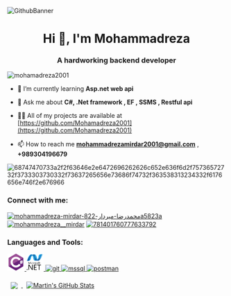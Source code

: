 ﻿![GithubBanner](https://user-images.githubusercontent.com/103823068/223725341-37b58d6e-378a-49dc-99cf-402eb8af2366.png)
<h1 align="center">Hi 👋, I'm Mohammadreza</h1>
<h3 align="center">A hardworking backend developer</h3>

<p align="left"> <img src="https://komarev.com/ghpvc/?username=mohamadreza2001&label=Profile%20views&color=0e75b6&style=flat" alt="mohamadreza2001" /> </p>

- 🌱 I’m currently learning **Asp.net web api**

- 💬 Ask me about **C#, .Net framework , EF , SSMS , Restful api**

- 👨‍💻 All of my projects are available at [https://github.com/Mohamadreza2001](https://github.com/Mohamadreza2001)

- 📫 How to reach me **mohammadrezamirdar2001@gmail.com** , **+989304196679**

![68747470733a2f2f63646e2e6472696262626c652e636f6d2f75736572732f3733303730332f73637265656e73686f74732f363538313234332f6176656e746f2e676966](https://user-images.githubusercontent.com/103823068/224567561-6273bd3a-e857-4f91-a6a1-85c08a4fc1d6.gif)

<h3 align="left">Connect with me:</h3>
<p align="left">
<a href="https://linkedin.com/in/mohammadreza-mirdar-محمدرضا-میردار-822a5823a" target="blank"><img align="center" src="https://raw.githubusercontent.com/rahuldkjain/github-profile-readme-generator/master/src/images/icons/Social/linked-in-alt.svg" alt="mohammadreza-mirdar-محمدرضا-میردار-822a5823a" height="30" width="40" /></a>
<a href="https://instagram.com/mohammadreza__mirdar" target="blank"><img align="center" src="https://raw.githubusercontent.com/rahuldkjain/github-profile-readme-generator/master/src/images/icons/Social/instagram.svg" alt="mohammadreza__mirdar" height="30" width="40" /></a>
<a href="https://discord.gg/781401760777633792" target="blank"><img align="center" src="https://raw.githubusercontent.com/rahuldkjain/github-profile-readme-generator/master/src/images/icons/Social/discord.svg" alt="781401760777633792" height="30" width="40" /></a>
</p>

<h3 align="left">Languages and Tools:</h3>
<p align="left"> <a href="https://www.w3schools.com/cs/" target="_blank" rel="noreferrer"> <img src="https://raw.githubusercontent.com/devicons/devicon/master/icons/csharp/csharp-original.svg" alt="csharp" width="40" height="40"/> </a> <a href="https://dotnet.microsoft.com/" target="_blank" rel="noreferrer"> <img src="https://raw.githubusercontent.com/devicons/devicon/master/icons/dot-net/dot-net-original-wordmark.svg" alt="dotnet" width="40" height="40"/> </a> <a href="https://git-scm.com/" target="_blank" rel="noreferrer"> <img src="https://www.vectorlogo.zone/logos/git-scm/git-scm-icon.svg" alt="git" width="40" height="40"/> </a> <a href="https://www.microsoft.com/en-us/sql-server" target="_blank" rel="noreferrer"> <img src="https://www.svgrepo.com/show/303229/microsoft-sql-server-logo.svg" alt="mssql" width="40" height="40"/> </a> <a href="https://postman.com" target="_blank" rel="noreferrer"> <img src="https://www.vectorlogo.zone/logos/getpostman/getpostman-icon.svg" alt="postman" width="40" height="40"/> </a> </p>
<a href="https://github.com/Mohammadreza2001">
  <img align="center" style="margin:0.5rem" src="https://github-readme-stats.vercel.app/api/top-langs/?username=Mohammadreza2001&hide=html,css&title_color=ffffff&text_color=c9cacc&icon_color=4AB197&bg_color=1A2B34" />
</a>

<a href="https://github.com/Mohammadreza2001">
  <img align="center" style="margin:0.5rem" src="https://github-readme-stats.vercel.app/api?username=Mohammadreza2001&show_icons=true&line_height=27&count_private=true&title_color=ffffff&text_color=c9cacc&icon_color=4AB097&bg_color=1A2B34" alt="Martin's GitHub Stats" />
</a>